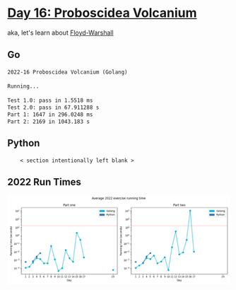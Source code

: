 # [Day 16: Proboscidea Volcanium](https://adventofcode.com/2022/day/16)

aka, let's learn about [Floyd-Warshall](https://en.wikipedia.org/wiki/Floyd%E2%80%93Warshall_algorithm)

## Go

```text
2022-16 Proboscidea Volcanium (Golang)

Running...

Test 1.0: pass in 1.5518 ms
Test 2.0: pass in 67.911288 s
Part 1: 1647 in 296.0248 ms
Part 2: 2169 in 1043.183 s
```

## Python

```text
    < section intentionally left blank >
```

## 2022 Run Times

![2022 exercise run-time graphs](../run-times.png)
